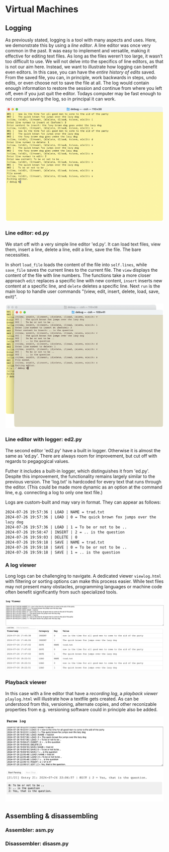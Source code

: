 # Virtual Machines


## Logging

As previously stated, logging is a tool with many aspects and uses.
Here, we demonstrate this by using a *line editor*. A line editor was
once very common in the past. It was easy to implement and versatile,
making it effective for editing text files. As long as the files
weren’t too large, it wasn’t too difficult to use. We will not delve
into the specifics of line editors, as that is not our aim here.
Instead, we want to illustrate how logging can benefit even editors.
In this case, you can have the *entire history of edits* saved. From
the saved file, you can, in principle, work backwards in steps, undo
edits, or even choose not to save the file at all. The log would
contain enough information to restore the session and continue from
where you left off, even if you just quit the editor. Todays 
computer may be fast enough to not corrupt saving the log, so in
principal it can work.


![Line editor](../assets/images/ed.png)

### Line editor: ed.py

We start off with a very simple line editor 'ed.py'. It can load text
files, view them, insert a line, delete a line, edit a line, save the
file. The bare necessities.

In short `load_file` loads the content of the file into `self.lines`,
while `save_file` saves the current lines to the current file.
The `view` displays the content of the file with line numbers. The
functions take a more closer approach `edit` replaces a specific line
with new content, `insert` inserts new content at a specific line, and
`delete` deletes a specific line.
Next `run` is the main loop to handle user commands "(view, edit, insert,
delete, load, save, exit)".


![Line editor](../assets/images/ed2.png)

### Line editor with logger: ed2.py

The second editor 'ed2.py' have a built in logger. Otherwise it is
almost the same as 'ed.py'. There are always room for improvement,
but cut off with regards to pegagogical values.

Futher it includes a built-in logger, which
distinguishes it from 'ed.py'. Despite this improvement, the
functionality remains largely similar to the previous version.
The 'log.txt' is hardcoded for every text that runs through
the editor. (This could be made more dynamic as an option at
the command line, e.g. connecting a log to only one text file.)

Logs are custom-built and may vary in format. They can appear as
follows:

```log
2024-07-26 19:57:36 | LOAD | NAME = trad.txt
2024-07-26 19:57:36 | LOAD | 0 = The quick brown fox jumps over the lazy dog
2024-07-26 19:57:36 | LOAD | 1 = To be or not to be ..
2024-07-26 19:58:47 | INSERT | 2 = .. is the question
2024-07-26 19:59:03 | DELETE | 0
2024-07-26 19:59:18 | SAVE | NAME = trad.txt
2024-07-26 19:59:18 | SAVE | 0 = To be or not to be ..
2024-07-26 19:59:18 | SAVE | 1 = .. is the question
```


### A log viewer

Long logs can be challenging to navigate. A dedicated viewer
`viewlog.html` with filtering or sorting options can make
this process easier. While text files may not present many
obstacles, programming languages or machine code often
benefit significantly from such specialized tools.

![Log viewer](../assets/images/logviewer.png)


### Playback viewer

In this case with a line editor that have a *recording log*,
a *playback viewer* `playlog.html` will illustrate how a
textfile gets created. As can be understood from this,
versioning, alternate copies, and other reconizable
properties from e.g. versioning software could in
principle also be added.

![Log viewer](../assets/images/playlog.png)


## Assembling & disassembling


### Assembler: asm.py

### Disassembler: disasm.py
